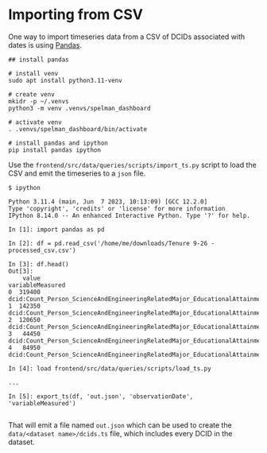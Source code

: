 # Importing from CSV

One way to import timeseries data from a CSV of DCIDs associated with dates is using [Pandas](https://pandas.pydata.org/).

```
## install pandas

# install venv
sudo apt install python3.11-venv

# create venv
mkidr -p ~/.venvs
python3 -m venv .venvs/spelman_dashboard

# activate venv
. .venvs/spelman_dashboard/bin/activate

# install pandas and ipython
pip install pandas ipython
```

Use the `frontend/src/data/queries/scripts/import_ts.py` script to load the CSV and emit the timeseries to a `json` file.

```
$ ipython

Python 3.11.4 (main, Jun  7 2023, 10:13:09) [GCC 12.2.0]
Type 'copyright', 'credits' or 'license' for more information
IPython 8.14.0 -- An enhanced Interactive Python. Type '?' for help.

In [1]: import pandas as pd

In [2]: df = pd.read_csv('/home/me/downloads/Tenure 9-26 - processed_csv.csv')

In [3]: df.head()
Out[3]:
    value                                                                                            variableMeasured
0  319400                    dcid:Count_Person_ScienceAndEngineeringRelatedMajor_EducationalAttainmentDoctorateDegree
1  142350            dcid:Count_Person_ScienceAndEngineeringRelatedMajor_EducationalAttainmentDoctorateDegree_Tenured
2  120650             dcid:Count_Person_ScienceAndEngineeringRelatedMajor_EducationalAttainmentDoctorateDegree_Female
3   44450     dcid:Count_Person_ScienceAndEngineeringRelatedMajor_EducationalAttainmentDoctorateDegree_Female_Tenured
4   84950  dcid:Count_Person_ScienceAndEngineeringRelatedMajor_EducationalAttainmentDoctorateDegree_Female_WhiteAlone

In [4]: load frontend/src/data/queries/scripts/load_ts.py

...

In [5]: export_ts(df, 'out.json', 'observationDate', 'variableMeasured')


```

That will emit a file named `out.json` which can be used to create the `data/<dataset name>/dcids.ts` file, which includes every DCID in the dataset.
